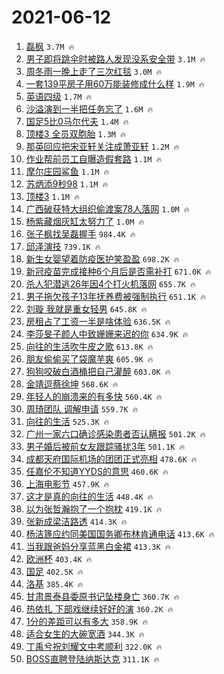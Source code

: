# 2021-06-12

1. [磊枫](https://s.weibo.com/weibo?q=%E7%A3%8A%E6%9E%AB&Refer=top) `3.7M 🔥`
1. [男子即将跳伞时被路人发现没系安全带](https://s.weibo.com/weibo?q=%23%E7%94%B7%E5%AD%90%E5%8D%B3%E5%B0%86%E8%B7%B3%E4%BC%9E%E6%97%B6%E8%A2%AB%E8%B7%AF%E4%BA%BA%E5%8F%91%E7%8E%B0%E6%B2%A1%E7%B3%BB%E5%AE%89%E5%85%A8%E5%B8%A6%23&Refer=top) `3.1M 🔥`
1. [周冬雨一晚上走了三次红毯](https://s.weibo.com/weibo?q=%23%E5%91%A8%E5%86%AC%E9%9B%A8%E4%B8%80%E6%99%9A%E4%B8%8A%E8%B5%B0%E4%BA%86%E4%B8%89%E6%AC%A1%E7%BA%A2%E6%AF%AF%23&Refer=top) `3.0M 🔥`
1. [一套139平房子用60万能装修成什么样](https://s.weibo.com/weibo?q=%23%E4%B8%80%E5%A5%97139%E5%B9%B3%E6%88%BF%E5%AD%90%E7%94%A860%E4%B8%87%E8%83%BD%E8%A3%85%E4%BF%AE%E6%88%90%E4%BB%80%E4%B9%88%E6%A0%B7%23&Refer=top) `1.9M 🔥`
1. [英语四级](https://s.weibo.com/weibo?q=%E8%8B%B1%E8%AF%AD%E5%9B%9B%E7%BA%A7&Refer=top) `1.7M 🔥`
1. [沙溢演到一半把任务忘了](https://s.weibo.com/weibo?q=%23%E6%B2%99%E6%BA%A2%E6%BC%94%E5%88%B0%E4%B8%80%E5%8D%8A%E6%8A%8A%E4%BB%BB%E5%8A%A1%E5%BF%98%E4%BA%86%23&Refer=top) `1.6M 🔥`
1. [国足5比0马尔代夫](https://s.weibo.com/weibo?q=%23%E5%9B%BD%E8%B6%B35%E6%AF%940%E9%A9%AC%E5%B0%94%E4%BB%A3%E5%A4%AB%23&Refer=top) `1.4M 🔥`
1. [顶楼3 全员双胞胎](https://s.weibo.com/weibo?q=%E9%A1%B6%E6%A5%BC3%20%E5%85%A8%E5%91%98%E5%8F%8C%E8%83%9E%E8%83%8E&Refer=top) `1.3M 🔥`
1. [那英回应把宋亚轩关注成萧亚轩](https://s.weibo.com/weibo?q=%23%E9%82%A3%E8%8B%B1%E5%9B%9E%E5%BA%94%E6%8A%8A%E5%AE%8B%E4%BA%9A%E8%BD%A9%E5%85%B3%E6%B3%A8%E6%88%90%E8%90%A7%E4%BA%9A%E8%BD%A9%23&Refer=top) `1.2M 🔥`
1. [作业帮前员工自曝造假套路](https://s.weibo.com/weibo?q=%23%E4%BD%9C%E4%B8%9A%E5%B8%AE%E5%89%8D%E5%91%98%E5%B7%A5%E8%87%AA%E6%9B%9D%E9%80%A0%E5%81%87%E5%A5%97%E8%B7%AF%23&Refer=top) `1.1M 🔥`
1. [摩尔庄园鲨鱼](https://s.weibo.com/weibo?q=%23%E6%91%A9%E5%B0%94%E5%BA%84%E5%9B%AD%E9%B2%A8%E9%B1%BC%23&Refer=top) `1.1M 🔥`
1. [苏炳添9秒98](https://s.weibo.com/weibo?q=%E8%8B%8F%E7%82%B3%E6%B7%BB9%E7%A7%9298&Refer=top) `1.1M 🔥`
1. [顶楼3](https://s.weibo.com/weibo?q=%E9%A1%B6%E6%A5%BC3&Refer=top) `1.1M 🔥`
1. [广西破获特大组织偷渡案78人落网](https://s.weibo.com/weibo?q=%23%E5%B9%BF%E8%A5%BF%E7%A0%B4%E8%8E%B7%E7%89%B9%E5%A4%A7%E7%BB%84%E7%BB%87%E5%81%B7%E6%B8%A1%E6%A1%8878%E4%BA%BA%E8%90%BD%E7%BD%91%23&Refer=top) `1.0M 🔥`
1. [杨紫藏烟灰缸太努力了](https://s.weibo.com/weibo?q=%23%E6%9D%A8%E7%B4%AB%E8%97%8F%E7%83%9F%E7%81%B0%E7%BC%B8%E5%A4%AA%E5%8A%AA%E5%8A%9B%E4%BA%86%23&Refer=top) `1.0M 🔥`
1. [张子枫找吴磊握手](https://s.weibo.com/weibo?q=%23%E5%BC%A0%E5%AD%90%E6%9E%AB%E6%89%BE%E5%90%B4%E7%A3%8A%E6%8F%A1%E6%89%8B%23&Refer=top) `984.4K 🔥`
1. [邱泽演技](https://s.weibo.com/weibo?q=%E9%82%B1%E6%B3%BD%E6%BC%94%E6%8A%80&Refer=top) `739.1K 🔥`
1. [新生女婴望着防疫医护笑盈盈](https://s.weibo.com/weibo?q=%23%E6%96%B0%E7%94%9F%E5%A5%B3%E5%A9%B4%E6%9C%9B%E7%9D%80%E9%98%B2%E7%96%AB%E5%8C%BB%E6%8A%A4%E7%AC%91%E7%9B%88%E7%9B%88%23&Refer=top) `698.2K 🔥`
1. [新冠疫苗完成接种6个月后是否需补打](https://s.weibo.com/weibo?q=%23%E6%96%B0%E5%86%A0%E7%96%AB%E8%8B%97%E5%AE%8C%E6%88%90%E6%8E%A5%E7%A7%8D6%E4%B8%AA%E6%9C%88%E5%90%8E%E6%98%AF%E5%90%A6%E9%9C%80%E8%A1%A5%E6%89%93%23&Refer=top) `671.0K 🔥`
1. [杀人犯潜逃26年因4个打火机落网](https://s.weibo.com/weibo?q=%23%E6%9D%80%E4%BA%BA%E7%8A%AF%E6%BD%9C%E9%80%8326%E5%B9%B4%E5%9B%A04%E4%B8%AA%E6%89%93%E7%81%AB%E6%9C%BA%E8%90%BD%E7%BD%91%23&Refer=top) `655.7K 🔥`
1. [男子拖欠孩子13年抚养费被强制执行](https://s.weibo.com/weibo?q=%23%E7%94%B7%E5%AD%90%E6%8B%96%E6%AC%A0%E5%AD%A9%E5%AD%9013%E5%B9%B4%E6%8A%9A%E5%85%BB%E8%B4%B9%E8%A2%AB%E5%BC%BA%E5%88%B6%E6%89%A7%E8%A1%8C%23&Refer=top) `651.1K 🔥`
1. [刘璇 我就是重女轻男](https://s.weibo.com/weibo?q=%E5%88%98%E7%92%87%20%E6%88%91%E5%B0%B1%E6%98%AF%E9%87%8D%E5%A5%B3%E8%BD%BB%E7%94%B7&Refer=top) `645.8K 🔥`
1. [房租占了工资一半是啥体验](https://s.weibo.com/weibo?q=%23%E6%88%BF%E7%A7%9F%E5%8D%A0%E4%BA%86%E5%B7%A5%E8%B5%84%E4%B8%80%E5%8D%8A%E6%98%AF%E5%95%A5%E4%BD%93%E9%AA%8C%23&Refer=top) `636.5K 🔥`
1. [李莎旻子颜人中致姗姗来迟的你](https://s.weibo.com/weibo?q=%23%E6%9D%8E%E8%8E%8E%E6%97%BB%E5%AD%90%E9%A2%9C%E4%BA%BA%E4%B8%AD%E8%87%B4%E5%A7%97%E5%A7%97%E6%9D%A5%E8%BF%9F%E7%9A%84%E4%BD%A0%23&Refer=top) `634.9K 🔥`
1. [向往的生活吹牛皮之歌](https://s.weibo.com/weibo?q=%23%E5%90%91%E5%BE%80%E7%9A%84%E7%94%9F%E6%B4%BB%E5%90%B9%E7%89%9B%E7%9A%AE%E4%B9%8B%E6%AD%8C%23&Refer=top) `613.8K 🔥`
1. [朋友偷偷买了袋魔芋爽](https://s.weibo.com/weibo?q=%23%E6%9C%8B%E5%8F%8B%E5%81%B7%E5%81%B7%E4%B9%B0%E4%BA%86%E8%A2%8B%E9%AD%94%E8%8A%8B%E7%88%BD%23&Refer=top) `605.9K 🔥`
1. [狗狗咬破白酒桶把自己灌醉](https://s.weibo.com/weibo?q=%23%E7%8B%97%E7%8B%97%E5%92%AC%E7%A0%B4%E7%99%BD%E9%85%92%E6%A1%B6%E6%8A%8A%E8%87%AA%E5%B7%B1%E7%81%8C%E9%86%89%23&Refer=top) `603.0K 🔥`
1. [金靖逗蔡徐坤](https://s.weibo.com/weibo?q=%23%E9%87%91%E9%9D%96%E9%80%97%E8%94%A1%E5%BE%90%E5%9D%A4%23&Refer=top) `568.6K 🔥`
1. [年轻人的崩溃来的有多快](https://s.weibo.com/weibo?q=%23%E5%B9%B4%E8%BD%BB%E4%BA%BA%E7%9A%84%E5%B4%A9%E6%BA%83%E6%9D%A5%E7%9A%84%E6%9C%89%E5%A4%9A%E5%BF%AB%23&Refer=top) `560.4K 🔥`
1. [周琦团队 调解申请](https://s.weibo.com/weibo?q=%E5%91%A8%E7%90%A6%E5%9B%A2%E9%98%9F%20%E8%B0%83%E8%A7%A3%E7%94%B3%E8%AF%B7&Refer=top) `559.7K 🔥`
1. [向往的生活](https://s.weibo.com/weibo?q=%E5%90%91%E5%BE%80%E7%9A%84%E7%94%9F%E6%B4%BB&Refer=top) `525.3K 🔥`
1. [广州一家六口确诊感染患者否认瞒报](https://s.weibo.com/weibo?q=%23%E5%B9%BF%E5%B7%9E%E4%B8%80%E5%AE%B6%E5%85%AD%E5%8F%A3%E7%A1%AE%E8%AF%8A%E6%84%9F%E6%9F%93%E6%82%A3%E8%80%85%E5%90%A6%E8%AE%A4%E7%9E%92%E6%8A%A5%23&Refer=top) `501.2K 🔥`
1. [男子婚后被前女友跟踪骚扰3年](https://s.weibo.com/weibo?q=%23%E7%94%B7%E5%AD%90%E5%A9%9A%E5%90%8E%E8%A2%AB%E5%89%8D%E5%A5%B3%E5%8F%8B%E8%B7%9F%E8%B8%AA%E9%AA%9A%E6%89%B03%E5%B9%B4%23&Refer=top) `501.1K 🔥`
1. [成都天府国际机场的团团正式亮相](https://s.weibo.com/weibo?q=%E6%88%90%E9%83%BD%E5%A4%A9%E5%BA%9C%E5%9B%BD%E9%99%85%E6%9C%BA%E5%9C%BA%E7%9A%84%E5%9B%A2%E5%9B%A2%E6%AD%A3%E5%BC%8F%E4%BA%AE%E7%9B%B8&Refer=top) `478.6K 🔥`
1. [任嘉伦不知道YYDS的意思](https://s.weibo.com/weibo?q=%23%E4%BB%BB%E5%98%89%E4%BC%A6%E4%B8%8D%E7%9F%A5%E9%81%93YYDS%E7%9A%84%E6%84%8F%E6%80%9D%23&Refer=top) `460.6K 🔥`
1. [上海电影节](https://s.weibo.com/weibo?q=%E4%B8%8A%E6%B5%B7%E7%94%B5%E5%BD%B1%E8%8A%82&Refer=top) `457.9K 🔥`
1. [这才是真的向往的生活](https://s.weibo.com/weibo?q=%E8%BF%99%E6%89%8D%E6%98%AF%E7%9C%9F%E7%9A%84%E5%90%91%E5%BE%80%E7%9A%84%E7%94%9F%E6%B4%BB&Refer=top) `448.4K 🔥`
1. [以为张哲瀚抱了一个抱枕](https://s.weibo.com/weibo?q=%23%E4%BB%A5%E4%B8%BA%E5%BC%A0%E5%93%B2%E7%80%9A%E6%8A%B1%E4%BA%86%E4%B8%80%E4%B8%AA%E6%8A%B1%E6%9E%95%23&Refer=top) `419.1K 🔥`
1. [张新成梁洁路透](https://s.weibo.com/weibo?q=%23%E5%BC%A0%E6%96%B0%E6%88%90%E6%A2%81%E6%B4%81%E8%B7%AF%E9%80%8F%23&Refer=top) `414.3K 🔥`
1. [杨洁篪应约同美国国务卿布林肯通电话](https://s.weibo.com/weibo?q=%23%E6%9D%A8%E6%B4%81%E7%AF%AA%E5%BA%94%E7%BA%A6%E5%90%8C%E7%BE%8E%E5%9B%BD%E5%9B%BD%E5%8A%A1%E5%8D%BF%E5%B8%83%E6%9E%97%E8%82%AF%E9%80%9A%E7%94%B5%E8%AF%9D%23&Refer=top) `413.6K 🔥`
1. [当我跟爸妈分享蓝黑白金裙](https://s.weibo.com/weibo?q=%23%E5%BD%93%E6%88%91%E8%B7%9F%E7%88%B8%E5%A6%88%E5%88%86%E4%BA%AB%E8%93%9D%E9%BB%91%E7%99%BD%E9%87%91%E8%A3%99%23&Refer=top) `413.3K 🔥`
1. [欧洲杯](https://s.weibo.com/weibo?q=%E6%AC%A7%E6%B4%B2%E6%9D%AF&Refer=top) `403.4K 🔥`
1. [国足](https://s.weibo.com/weibo?q=%E5%9B%BD%E8%B6%B3&Refer=top) `402.5K 🔥`
1. [洛基](https://s.weibo.com/weibo?q=%E6%B4%9B%E5%9F%BA&Refer=top) `385.4K 🔥`
1. [甘肃景泰县委原书记坠楼身亡](https://s.weibo.com/weibo?q=%23%E7%94%98%E8%82%83%E6%99%AF%E6%B3%B0%E5%8E%BF%E5%A7%94%E5%8E%9F%E4%B9%A6%E8%AE%B0%E5%9D%A0%E6%A5%BC%E8%BA%AB%E4%BA%A1%23&Refer=top) `360.7K 🔥`
1. [热依扎 下部戏继续好好的演](https://s.weibo.com/weibo?q=%E7%83%AD%E4%BE%9D%E6%89%8E%20%E4%B8%8B%E9%83%A8%E6%88%8F%E7%BB%A7%E7%BB%AD%E5%A5%BD%E5%A5%BD%E7%9A%84%E6%BC%94&Refer=top) `360.2K 🔥`
1. [1分的差距可以有多大](https://s.weibo.com/weibo?q=%231%E5%88%86%E7%9A%84%E5%B7%AE%E8%B7%9D%E5%8F%AF%E4%BB%A5%E6%9C%89%E5%A4%9A%E5%A4%A7%23&Refer=top) `358.9K 🔥`
1. [适合女生的大碗宽酒](https://s.weibo.com/weibo?q=%23%E9%80%82%E5%90%88%E5%A5%B3%E7%94%9F%E7%9A%84%E5%A4%A7%E7%A2%97%E5%AE%BD%E9%85%92%23&Refer=top) `344.3K 🔥`
1. [丁禹兮祝刘耀文中考顺利](https://s.weibo.com/weibo?q=%23%E4%B8%81%E7%A6%B9%E5%85%AE%E7%A5%9D%E5%88%98%E8%80%80%E6%96%87%E4%B8%AD%E8%80%83%E9%A1%BA%E5%88%A9%23&Refer=top) `322.0K 🔥`
1. [BOSS直聘登陆纳斯达克](https://s.weibo.com/weibo?q=%23BOSS%E7%9B%B4%E8%81%98%E7%99%BB%E9%99%86%E7%BA%B3%E6%96%AF%E8%BE%BE%E5%85%8B%23&Refer=top) `311.1K 🔥`
